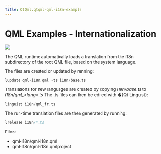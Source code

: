 ```yaml
---
Title: QtQml.qtqml-qml-i18n-example
---
```

        
QML Examples - Internationalization
===================================

<span class="subtitle"></span>
<span id="details"></span>
![](https://developer.ubuntu.com/static/devportal_uploaded/229a43f5-d77e-437c-bb85-6a8ce1fafa1f-api/apps/qml/sdk-15.04.3/qtqml-qml-i18n-example/images/qml-i18n-example.png)

The QML runtime automatically loads a translation from the i18n subdirectory of the root QML file, based on the system language.

The files are created or updated by running:

``` cpp
lupdate qml-i18n.qml -ts i18n/base.ts
```

Translations for new languages are created by copying *i18n/base.ts* to *i18n/qml\_&lt;lang&gt;.ts* The .ts files can then be edited with �{Qt Linguist}:

``` cpp
linguist i18n/qml_fr.ts
```

The run-time translation files are then generated by running:

``` cpp
lrelease i18n/*.ts
```

Files:

-   qml-i18n/qml-i18n.qml
-   qml-i18n/qml-i18n.qmlproject

